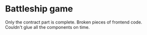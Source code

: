 # Battleship game

Only the contract part is complete. Broken pieces of frontend code. 
Couldn't glue all the components on time.

